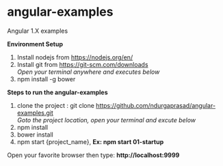 # angular-examples
Angular 1.X examples

**Environment Setup**

1. Install nodejs from https://nodejs.org/en/
2. Install git from https://git-scm.com/downloads<br>
*Open your terminal anywhere and executes below*
4. npm install -g bower

**Steps to run the angular-examples**

1. clone the project : git clone https://github.com/ndurgaprasad/angular-examples.git<br>
*Goto the project location, open your terminal and excute below*
2. npm install
3. bower install
4. npm start {project_name}, **Ex: npm start 01-startup**

Open your favorite browser then type: **http://localhost:9999**
